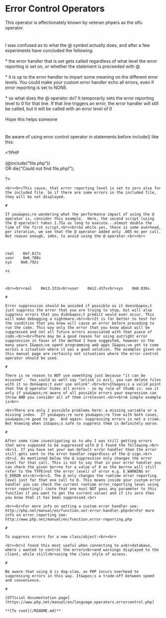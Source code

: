 # Error Control Operators



This operator is affectionately known by veteran phpers as the stfu operator.  

#

I was confused as to what the @ symbol actually does, and after a few experiments have concluded the following:<br><br>* the error handler that is set gets called regardless of what level the error reporting is set on, or whether the statement is preceeded with @<br><br>* it is up to the error handler to impart some meaning on the different error levels. You could make your custom error handler echo all errors, even if error reporting is set to NONE.<br><br>* so what does the @ operator do? It temporarily sets the error reporting level to 0 for that line. If that line triggers an error, the error handler will still be called, but it will be called with an error level of 0<br><br>Hope this helps someone  

#

Be aware of using error control operator in statements before include() like this:<br><br>&lt;?PHP<br><br>(@include("file.php"))<br> OR die("Could not find file.php!");<br><br>?>
```
<br><br>This cause, that error reporting level is set to zero also for the included file. So if there are some errors in the included file, they will be not displayed.  

#

If you&apos;re wondering what the performance impact of using the @ operator is, consider this example.  Here, the second script (using the @ operator) takes 1.75x as long to execute...almost double the time of the first script.<br><br>So while yes, there is some overhead, per iteration, we see that the @ operator added only .005 ms per call.  Not reason enough, imho, to avoid using the @ operator.<br><br>

```
<?php
function x() { }
for ($i = 0; $i &lt; 1000000; $i++) { x(); }
?>
```


real    0m7.617s
user    0m6.788s
sys    0m0.792s

vs



```
<?php
function x() { }
for ($i = 0; $i &lt; 1000000; $i++) { @x(); }
?>
```
<br><br>real    0m13.333s<br>user    0m12.437s<br>sys    0m0.836s  

#

Error suppression should be avoided if possible as it doesn&apos;t just suppress the error that you are trying to stop, but will also suppress errors that you didn&apos;t predict would ever occur. This will make debugging a nightmare.<br><br>It is far better to test for the condition that you know will cause an error before preceding to run the code. This way only the error that you know about will be suppressed and not all future errors associated with that piece of code.<br><br>There may be a good reason for using outright error suppression in favor of the method I have suggested, however in the many years I&apos;ve spent programming web apps I&apos;ve yet to come across a situation where it was a good solution. The examples given on this manual page are certainly not situations where the error control operator should be used.  

#

There is no reason to NOT use something just because "it can be misused".  You could as well say "unlink is evil, you can delete files with it so don&apos;t ever use unlink".<br><br>It&apos;s a valid point that the @ operator hides all errors - so my rule of thumb is: use it only if you&apos;re aware of all possible errors your expression can throw AND you consider all of them irrelevant.<br><br>A simple example is<br>

```
<?php

    $x = @$a["name"];

?>
```
<br>There are only 2 possible problems here: a missing variable or a missing index.  If you&apos;re sure you&apos;re fine with both cases, you&apos;re good to go.  And again: suppressing errors is not a crime.  Not knowing when it&apos;s safe to suppress them is definitely worse.  

#

After some time investigating as to why I was still getting errors that were supposed to be suppressed with @ I found the following.<br><br>1. If you have set your own default error handler then the error still gets sent to the error handler regardless of the @ sign.<br><br>2. As mentioned below the @ suppression only changes the error level for that call. This is not to say that in your error handler you can check the given $errno for a value of 0 as the $errno will still refer to the TYPE(not the error level) of error e.g. E_WARNING or E_ERROR etc<br><br>3. The @ only changes the rumtime error reporting level just for that one call to 0. This means inside your custom error handler you can check the current runtime error_reporting level using error_reporting() (note that one must NOT pass any parameter to this function if you want to get the current value) and if its zero then you know that it has been suppressed.<br>

```
<?php
// Custom error handler
function myErrorHandler($errno, $errstr, $errfile, $errline)
{
    if ( 0 == error_reporting () ) {
        // Error reporting is currently turned off or suppressed with @
        return;
    }
    // Do your normal custom error reporting here
}
?>
```
<br><br>For more info on setting a custom error handler see: http://php.net/manual/en/function.set-error-handler.php<br>For more info on error_reporting see: http://www.php.net/manual/en/function.error-reporting.php  

#

To suppress errors for a new class/object:<br><br>

```
<?php
// Tested: PHP 5.1.2 ~ 2006-10-13

// Typical Example
$var = @some_function();

// Class/Object Example
$var = @new some_class();

// Does NOT Work!
//$var = new @some_class(); // syntax error
?>
```
<br><br>I found this most useful when connecting to a<br>database, where i wanted to control the errors<br>and warnings displayed to the client, while still<br>using the class style of access.  

#

Be aware that using @ is dog-slow, as PHP incurs overhead to suppressing errors in this way. It&apos;s a trade-off between speed and convenience.  

#

[Official documentation page](https://www.php.net/manual/en/language.operators.errorcontrol.php)

**[To root](/README.md)**